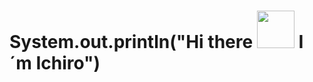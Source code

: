 <h1><strong>System.out.println("Hi there <img src="https://media0.giphy.com/media/v1.Y2lkPTc5MGI3NjExb3JyMzdlYjhkOWMyemJpODhxYzhuY2UzYW53Y3kxMm53Ymhrbml0MyZlcD12MV9pbnRlcm5hbF9naWZfYnlfaWQmY3Q9cw/w1OBpBd7kJqHrJnJ13/giphy.gif" alt="" width=60 /> I´m Ichiro") </strong></h1>
